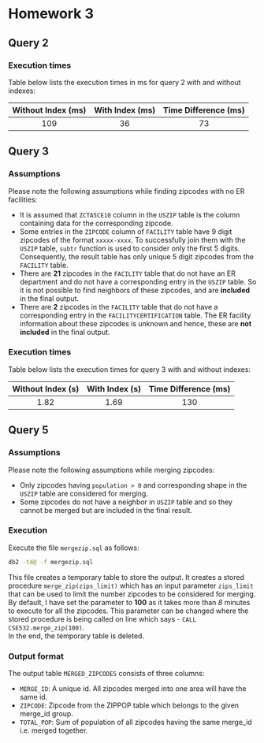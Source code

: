 # Homework 3

## Query 2
### Execution times
Table below lists the execution times in ms for query 2 with and without indexes:

|Without Index (ms)|With Index (ms)|Time Difference (ms)|
|:----------------:|:------------:|:-------------------:|
|       109        |      36      |         73          |

## Query 3

### Assumptions
Please note the following assumptions while finding zipcodes with no ER facilities:
- It is assumed that `ZCTA5CE10` column in the `USZIP` table is the column containing data for the corresponding 
zipcode. 
- Some entries in the `ZIPCODE` column of `FACILITY` table have 9 digit zipcodes of the format 
`xxxxx-xxxx`. To successfully join them with the `USZIP` table, `subtr` function is used to consider only the first 5 
digits. Consequently, the result table has only unique 5 digit zipcodes from the `FACILITY` table.
- There are **21** zipcodes in the `FACILITY` table that do not have an ER department and do not have a corresponding 
entry in the `USZIP` table. So it is not possible to find neighbors of these zipcodes, and are **included** in the final 
output.
- There are **2** zipcodes in the `FACILITY` table that do not have a corresponding entry in the `FACILITYCERTIFICATION`
table. The ER facility information about these zipcodes is unknown and hence, these are **not included** in the final 
output.

### Execution times
Table below lists the execution times for query 3 with and without indexes:

|Without Index (s)|With Index (s)|Time Difference (ms)|
|:---------------:|:------------:|:------------------:|
|      1.82       |     1.69     |        130         |

## Query 5
### Assumptions
Please note the following assumptions while merging zipcodes:
- Only zipcodes having `population > 0` and corresponding shape in the `USZIP` table are considered for merging.
- Some zipcodes do not have a neighbor in `USZIP` table and so they cannot be merged but are included in the final 
result.

### Execution
Execute the file `mergezip.sql` as follows:
```bash
db2 -td@ -f mergezip.sql
```
This file creates a temporary table to store the output. It creates a stored procedure `merge_zip(zips_limit)` which has
an input parameter `zips_limit` that can be used to limit the number zipcodes to be considered for merging. By default, 
I have set the parameter to **100** as it takes more than _8_ minutes to execute for all the zipcodes. This parameter 
can be changed where the stored procedure is being called on line which says - `CALL CSE532.merge_zip(100)`.  
In the end, the temporary table is deleted.

### Output format
The output table `MERGED_ZIPCODES` consists of three columns:
- `MERGE_ID`: A unique id. All zipcodes merged into one area will have the same id.
- `ZIPCODE`: Zipcode from the ZIPPOP table which belongs to the given merge_id group.
- `TOTAL_POP`: Sum of population of all zipcodes having the same merge_id i.e. merged together.
